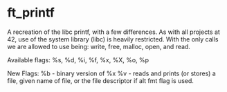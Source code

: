 # ft_printf

A recreation of the libc printf, with a few differences. As with all projects at 42, use of the system
library (libc) is heavily restricted. With the only calls we are allowed to use being:
write, free, malloc, open, and read.

Available flags:
  %s, %d, %i, %f, %x, %X, %o, %p
  
New Flags:
  %b - binary version of %x
  %v - reads and prints (or stores) a file, given name of file, or the file descriptor if alt fmt flag is used.
